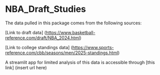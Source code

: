 # NBA_Draft_Studies

The data pulled in this package comes from the following sources:

[Link to draft data] (https://www.basketball-reference.com/draft/NBA_2024.html)

[Link to college standings data] (https://www.sports-reference.com/cbb/seasons/men/2025-standings.html)

A streamlit app for limited analysis of this data is accessible through [this link] (insert url here)